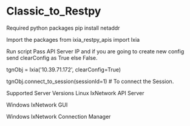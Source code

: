 # Classic_to_Restpy
Required python packages
pip install netaddr

Import the packages
from ixia_restpy_apis import Ixia

Run script
Pass API Server IP and if you are going to create new config send clearConfig as True else False.

tgnObj = Ixia('10.39.71.172', clearConfig=True)

tgnObj.connect_to_session(sessionId=1)  # To connect the Session.

Supported Server Versions
Linux IxNetwork API Server

Windows IxNetwork GUI

Windows IxNetwork Connection Manager
